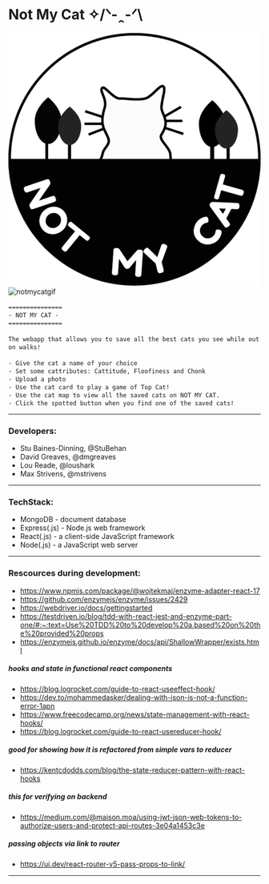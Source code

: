 # Not My Cat  ✧/ᐠ-ꞈ-ᐟ\

 ![notmycatlogo](notmycatlogo.png)
 ![notmycatgif](notmycatdemo.gif)
   ```
===============
- NOT MY CAT -  
===============
  
The webapp that allows you to save all the best cats you see while out on walks!
   
- Give the cat a name of your choice
- Set some cattributes: Cattitude, Floofiness and Chonk
- Upload a photo
- Use the cat card to play a game of Top Cat!
- Use the cat map to view all the saved cats on NOT MY CAT. 
- Click the spotted button when you find one of the saved cats!
   
```

------

### Developers: 
- Stu Baines-Dinning, @StuBehan
- David Greaves, @dmgreaves
- Lou Reade, @loushark
- Max Strivens, @mstrivens

------

### TechStack:
- MongoDB - document database
- Express(.js) - Node.js web framework
- React(.js) - a client-side JavaScript framework
- Node(.js) - a JavaScript web server

----
  
### Rescources during development:
* https://www.npmjs.com/package/@wojtekmaj/enzyme-adapter-react-17
* https://github.com/enzymejs/enzyme/issues/2429
* https://webdriver.io/docs/gettingstarted
* https://testdriven.io/blog/tdd-with-react-jest-and-enzyme-part-one/#:~:text=Use%20TDD%20to%20develop%20a,based%20on%20the%20provided%20props
* https://enzymejs.github.io/enzyme/docs/api/ShallowWrapper/exists.html

##### hooks and state in functional react components

* https://blog.logrocket.com/guide-to-react-useeffect-hook/
* https://dev.to/mohammedasker/dealing-with-json-is-not-a-function-error-1apn
* https://www.freecodecamp.org/news/state-management-with-react-hooks/
* https://blog.logrocket.com/guide-to-react-usereducer-hook/

##### good for showing how it is refactored from simple vars to reducer
* https://kentcdodds.com/blog/the-state-reducer-pattern-with-react-hooks

##### this for verifying on backend
* https://medium.com/@maison.moa/using-jwt-json-web-tokens-to-authorize-users-and-protect-api-routes-3e04a1453c3e
##### passing objects via link to router
* https://ui.dev/react-router-v5-pass-props-to-link/

-----

